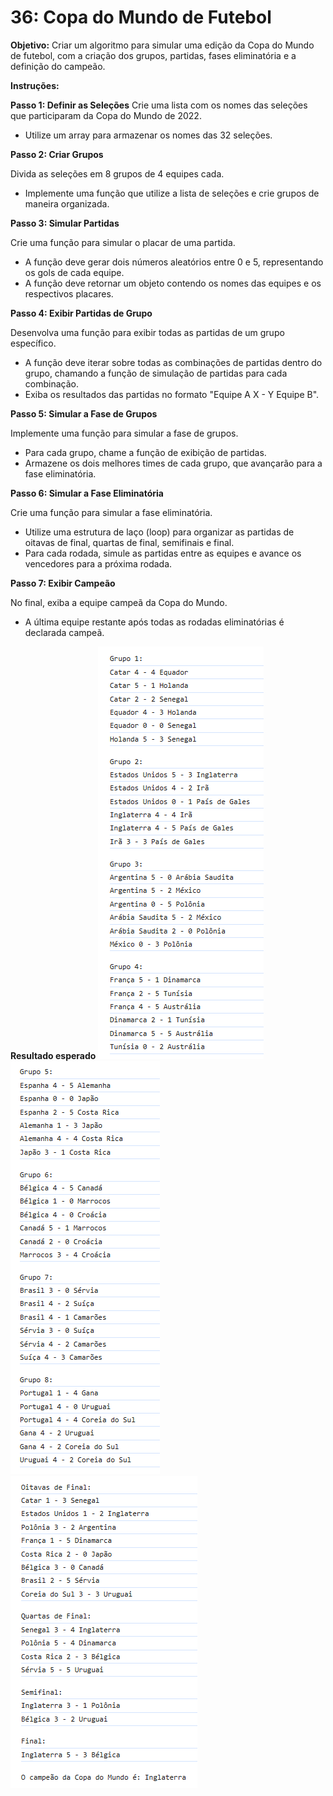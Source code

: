 # 36: Copa do Mundo de Futebol
**Objetivo:**
Criar um algoritmo para simular uma edição da Copa do Mundo de futebol, com a criação dos grupos, partidas, fases eliminatória e a definição do campeão.

**Instruções:**

**Passo 1: Definir as Seleções**
Crie uma lista com os nomes das seleções que participaram da Copa do Mundo de 2022.
* Utilize um array para armazenar os nomes das 32 seleções.

**Passo 2: Criar Grupos**

Divida as seleções em 8 grupos de 4 equipes cada.
* Implemente uma função que utilize a lista de seleções e crie grupos de maneira organizada.

**Passo 3: Simular Partidas**

Crie uma função para simular o placar de uma partida.
* A função deve gerar dois números aleatórios entre 0 e 5, representando os gols de cada equipe.
* A função deve retornar um objeto contendo os nomes das equipes e os respectivos placares.

**Passo 4: Exibir Partidas de Grupo**

Desenvolva uma função para exibir todas as partidas de um grupo específico.
* A função deve iterar sobre todas as combinações de partidas dentro do grupo, chamando a função de simulação de partidas para cada combinação.
* Exiba os resultados das partidas no formato "Equipe A X - Y Equipe B".

**Passo 5: Simular a Fase de Grupos**

Implemente uma função para simular a fase de grupos.
* Para cada grupo, chame a função de exibição de partidas.
* Armazene os dois melhores times de cada grupo, que avançarão para a fase eliminatória.

**Passo 6: Simular a Fase Eliminatória**

Crie uma função para simular a fase eliminatória.
* Utilize uma estrutura de laço (loop) para organizar as partidas de oitavas de final, quartas de final, semifinais e final.
* Para cada rodada, simule as partidas entre as equipes e avance os vencedores para a próxima rodada.

**Passo 7: Exibir Campeão**

No final, exiba a equipe campeã da Copa do Mundo.
* A última equipe restante após todas as rodadas eliminatórias é declarada campeã.


**Resultado esperado**
<img src="md/imagens/36-copa-do-mundo-1.png">
<img src="md/imagens/36-copa-do-mundo-2.png">
<img src="md/imagens/36-copa-do-mundo-3.png">